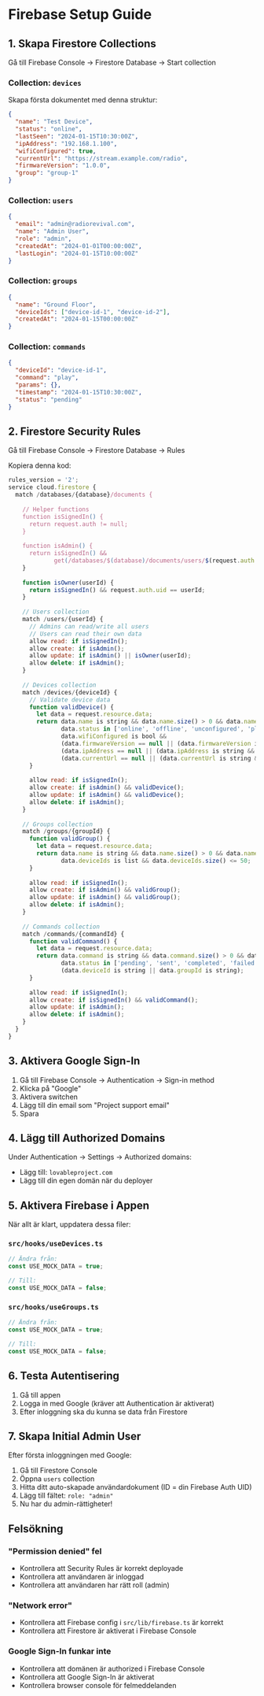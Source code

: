 # Firebase Setup Guide

## 1. Skapa Firestore Collections

Gå till Firebase Console → Firestore Database → Start collection

### Collection: `devices`
Skapa första dokumentet med denna struktur:
```json
{
  "name": "Test Device",
  "status": "online",
  "lastSeen": "2024-01-15T10:30:00Z",
  "ipAddress": "192.168.1.100",
  "wifiConfigured": true,
  "currentUrl": "https://stream.example.com/radio",
  "firmwareVersion": "1.0.0",
  "group": "group-1"
}
```

### Collection: `users`
```json
{
  "email": "admin@radiorevival.com",
  "name": "Admin User",
  "role": "admin",
  "createdAt": "2024-01-01T00:00:00Z",
  "lastLogin": "2024-01-15T10:00:00Z"
}
```

### Collection: `groups`
```json
{
  "name": "Ground Floor",
  "deviceIds": ["device-id-1", "device-id-2"],
  "createdAt": "2024-01-15T00:00:00Z"
}
```

### Collection: `commands`
```json
{
  "deviceId": "device-id-1",
  "command": "play",
  "params": {},
  "timestamp": "2024-01-15T10:30:00Z",
  "status": "pending"
}
```

## 2. Firestore Security Rules

Gå till Firebase Console → Firestore Database → Rules

Kopiera denna kod:

```javascript
rules_version = '2';
service cloud.firestore {
  match /databases/{database}/documents {
    
    // Helper functions
    function isSignedIn() {
      return request.auth != null;
    }
    
    function isAdmin() {
      return isSignedIn() && 
             get(/databases/$(database)/documents/users/$(request.auth.uid)).data.role == 'admin';
    }
    
    function isOwner(userId) {
      return isSignedIn() && request.auth.uid == userId;
    }
    
    // Users collection
    match /users/{userId} {
      // Admins can read/write all users
      // Users can read their own data
      allow read: if isSignedIn();
      allow create: if isAdmin();
      allow update: if isAdmin() || isOwner(userId);
      allow delete: if isAdmin();
    }
    
    // Devices collection
    match /devices/{deviceId} {
      // Validate device data
      function validDevice() {
        let data = request.resource.data;
        return data.name is string && data.name.size() > 0 && data.name.size() <= 100 &&
               data.status in ['online', 'offline', 'unconfigured', 'playing', 'paused'] &&
               data.wifiConfigured is bool &&
               (data.firmwareVersion == null || (data.firmwareVersion is string && data.firmwareVersion.size() <= 20)) &&
               (data.ipAddress == null || (data.ipAddress is string && data.ipAddress.size() <= 45)) &&
               (data.currentUrl == null || (data.currentUrl is string && data.currentUrl.size() <= 500));
      }
      
      allow read: if isSignedIn();
      allow create: if isAdmin() && validDevice();
      allow update: if isAdmin() && validDevice();
      allow delete: if isAdmin();
    }
    
    // Groups collection
    match /groups/{groupId} {
      function validGroup() {
        let data = request.resource.data;
        return data.name is string && data.name.size() > 0 && data.name.size() <= 100 &&
               data.deviceIds is list && data.deviceIds.size() <= 50;
      }
      
      allow read: if isSignedIn();
      allow create: if isAdmin() && validGroup();
      allow update: if isAdmin() && validGroup();
      allow delete: if isAdmin();
    }
    
    // Commands collection
    match /commands/{commandId} {
      function validCommand() {
        let data = request.resource.data;
        return data.command is string && data.command.size() > 0 && data.command.size() <= 50 &&
               data.status in ['pending', 'sent', 'completed', 'failed'] &&
               (data.deviceId is string || data.groupId is string);
      }
      
      allow read: if isSignedIn();
      allow create: if isSignedIn() && validCommand();
      allow update: if isAdmin();
      allow delete: if isAdmin();
    }
  }
}
```

## 3. Aktivera Google Sign-In

1. Gå till Firebase Console → Authentication → Sign-in method
2. Klicka på "Google"
3. Aktivera switchen
4. Lägg till din email som "Project support email"
5. Spara

## 4. Lägg till Authorized Domains

Under Authentication → Settings → Authorized domains:
- Lägg till: `lovableproject.com`
- Lägg till din egen domän när du deployer

## 5. Aktivera Firebase i Appen

När allt är klart, uppdatera dessa filer:

### `src/hooks/useDevices.ts`
```typescript
// Ändra från:
const USE_MOCK_DATA = true;

// Till:
const USE_MOCK_DATA = false;
```

### `src/hooks/useGroups.ts`
```typescript
// Ändra från:
const USE_MOCK_DATA = true;

// Till:
const USE_MOCK_DATA = false;
```

## 6. Testa Autentisering

1. Gå till appen
2. Logga in med Google (kräver att Authentication är aktiverat)
3. Efter inloggning ska du kunna se data från Firestore

## 7. Skapa Initial Admin User

Efter första inloggningen med Google:

1. Gå till Firestore Console
2. Öppna `users` collection
3. Hitta ditt auto-skapade användardokument (ID = din Firebase Auth UID)
4. Lägg till fältet: `role: "admin"`
5. Nu har du admin-rättigheter!

## Felsökning

### "Permission denied" fel
- Kontrollera att Security Rules är korrekt deployade
- Kontrollera att användaren är inloggad
- Kontrollera att användaren har rätt roll (admin)

### "Network error" 
- Kontrollera att Firebase config i `src/lib/firebase.ts` är korrekt
- Kontrollera att Firestore är aktiverat i Firebase Console

### Google Sign-In funkar inte
- Kontrollera att domänen är authorized i Firebase Console
- Kontrollera att Google Sign-In är aktiverat
- Kontrollera browser console för felmeddelanden
